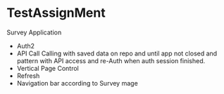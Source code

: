 # TestAssignMent
Survey Application

- Auth2
- API Call
Calling with saved data on repo and until app not closed and pattern with API access and re-Auth when auth session finished.
- Vertical Page Control
- Refresh 
- Navigation bar according to Survey mage
